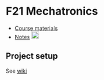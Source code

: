 # F21 Mechatronics


* [Course materials](https://drive.google.com/drive/folders/1jvaX4728RUxYK87qeHAE-wL5XvKOiCy7?usp=sharing)
* [Notes](https://www.mathcha.io/editor/PvKygIZ1t7ktL6s19d5J4t9d4dn2te51PQwiG33z72) <img src="https://cdn.mathcha.io/resources/logo.png" width="20" title="hover text">

## Project setup
See [wiki](https://github.com/br4ch1st0chr0n3/F21Meh/wiki#project-setup)
